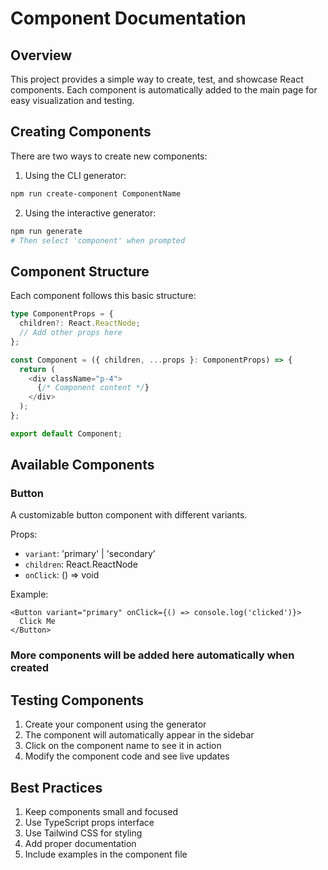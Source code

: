 # Component Documentation

## Overview
This project provides a simple way to create, test, and showcase React components. Each component is automatically added to the main page for easy visualization and testing.

## Creating Components
There are two ways to create new components:

1. Using the CLI generator:
```bash
npm run create-component ComponentName
```

2. Using the interactive generator:
```bash
npm run generate
# Then select 'component' when prompted
```

## Component Structure
Each component follows this basic structure:
```typescript
type ComponentProps = {
  children?: React.ReactNode;
  // Add other props here
};

const Component = ({ children, ...props }: ComponentProps) => {
  return (
    <div className="p-4">
      {/* Component content */}
    </div>
  );
};

export default Component;
```

## Available Components

### Button
A customizable button component with different variants.

Props:
- `variant`: 'primary' | 'secondary'
- `children`: React.ReactNode
- `onClick`: () => void

Example:
```tsx
<Button variant="primary" onClick={() => console.log('clicked')}>
  Click Me
</Button>
```

### More components will be added here automatically when created

## Testing Components
1. Create your component using the generator
2. The component will automatically appear in the sidebar
3. Click on the component name to see it in action
4. Modify the component code and see live updates

## Best Practices
1. Keep components small and focused
2. Use TypeScript props interface
3. Use Tailwind CSS for styling
4. Add proper documentation
5. Include examples in the component file 
